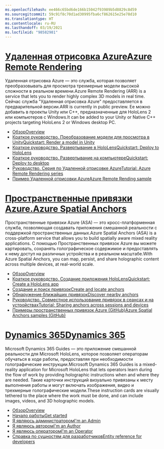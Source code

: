 ```yaml
---
ms.openlocfilehash: ee466c65bd6de166b15042f93989b5d8829c8d59
ms.sourcegitcommit: 59c91f8c70d1ad30995fba6cf862615e25e78d10
ms.translationtype: HT
ms.contentlocale: ru-RU
ms.lasthandoff: 03/19/2021
ms.locfileid: "98582981"
---
```

# <a name="azure-remote-rendering"></a>[<span data-ttu-id="e0086-101">Удаленная отрисовка Azure</span><span class="sxs-lookup"><span data-stu-id="e0086-101">Azure Remote Rendering</span></span>](#tab/arr)

<span data-ttu-id="e0086-102">Удаленная отрисовка Azure — это служба, которая позволяет преобразовывать для просмотра трехмерные модели высокой сложности в реальном времени.</span><span class="sxs-lookup"><span data-stu-id="e0086-102">Azure Remote Rendering (ARR) is a service that lets you to render highly complex 3D models in real time.</span></span> <span data-ttu-id="e0086-103">Сейчас служба "Удаленная отрисовка Azure" предоставляется в предварительной версии.</span><span class="sxs-lookup"><span data-stu-id="e0086-103">ARR is currently in public preview.</span></span> <span data-ttu-id="e0086-104">Ее можно добавить в проекты Unity или C++, предназначенные для HoloLens 2 или компьютеров с Windows.</span><span class="sxs-lookup"><span data-stu-id="e0086-104">It can be added to your Unity or Native C++ projects targeting HoloLens 2 or Windows desktop PC.</span></span>

* [<span data-ttu-id="e0086-105">Обзор</span><span class="sxs-lookup"><span data-stu-id="e0086-105">Overview</span></span>](/azure/remote-rendering/overview/about) 
* [<span data-ttu-id="e0086-106">Краткое руководство. Преобразование модели для просмотра в Unity</span><span class="sxs-lookup"><span data-stu-id="e0086-106">Quickstart: Render a model in Unity</span></span>](/azure/remote-rendering/quickstarts/render-model) 
* [<span data-ttu-id="e0086-107">Краткое руководство. Развертывание в HoloLens</span><span class="sxs-lookup"><span data-stu-id="e0086-107">Quickstart: Deploy to HoloLens</span></span>](/azure/remote-rendering/quickstarts/deploy-to-hololens) 
* [<span data-ttu-id="e0086-108">Краткое руководство. Развертывание на компьютере</span><span class="sxs-lookup"><span data-stu-id="e0086-108">Quickstart: Deploy to desktop</span></span>](/azure/remote-rendering/quickstarts/deploy-to-desktop) 
* [<span data-ttu-id="e0086-109">Руководство. Серия по Удаленной отрисовке Azure</span><span class="sxs-lookup"><span data-stu-id="e0086-109">Tutorial: Azure Remote Rendering series</span></span>](/azure/remote-rendering/tutorials/unity/tutorial-landing) 
* [<span data-ttu-id="e0086-110">Пример Удаленной отрисовки Azure</span><span class="sxs-lookup"><span data-stu-id="e0086-110">Azure Remote Rending sample</span></span>](/azure/remote-rendering/samples/showcase-app)

# <a name="azure-spatial-anchors"></a>[<span data-ttu-id="e0086-111">Пространственные привязки Azure.</span><span class="sxs-lookup"><span data-stu-id="e0086-111">Azure Spatial Anchors</span></span>](#tab/asa)

<span data-ttu-id="e0086-112">Пространственные привязки Azure (ASA) — это кросс-платформенная служба, позволяющая создавать приложения смешанной реальности с поддержкой пространственных данных.</span><span class="sxs-lookup"><span data-stu-id="e0086-112">Azure Spatial Anchors (ASA) is a cross-platform service that allows you to build spatially aware mixed reality applications.</span></span> <span data-ttu-id="e0086-113">С помощью Пространственных привязок Azure вы можете картировать, сохранять голографическое содержимое и предоставлять к нему доступ на различных устройства и в реальном масштабе.</span><span class="sxs-lookup"><span data-stu-id="e0086-113">With Azure Spatial Anchors, you can map, persist, and share holographic content across multiple devices, at real-world scale.</span></span>

* [<span data-ttu-id="e0086-114">Обзор</span><span class="sxs-lookup"><span data-stu-id="e0086-114">Overview</span></span>](/azure/spatial-anchors/overview) 
* [<span data-ttu-id="e0086-115">Краткое руководство. Создание приложения HoloLens</span><span class="sxs-lookup"><span data-stu-id="e0086-115">Quickstart: Create a HoloLens app</span></span>](/azure/spatial-anchors/quickstarts/get-started-unity-hololens) 
* [<span data-ttu-id="e0086-116">Создание и поиск привязок</span><span class="sxs-lookup"><span data-stu-id="e0086-116">Create and locate anchors</span></span>](/azure/spatial-anchors/how-tos/create-locate-anchors-unity) 
* [<span data-ttu-id="e0086-117">Обнаружение ближайших привязок</span><span class="sxs-lookup"><span data-stu-id="e0086-117">Discover nearby anchors</span></span>](/azure/spatial-anchors/how-tos/set-up-coarse-reloc-unity)
* [<span data-ttu-id="e0086-118">Руководство. Совместное использование привязок в сеансах и на устройствах</span><span class="sxs-lookup"><span data-stu-id="e0086-118">Tutorial: Sharing anchors across sessions and devices</span></span>](/azure/spatial-anchors/tutorials/tutorial-share-anchors-across-devices?tabs=VS%2cAndroid)  
* [<span data-ttu-id="e0086-119">Примеры пространственных привязок Azure (GitHub)</span><span class="sxs-lookup"><span data-stu-id="e0086-119">Azure Spatial Anchors samples (GitHub)</span></span>](https://github.com/Azure/azure-spatial-anchors-samples) 

# <a name="dynamics-365"></a>[<span data-ttu-id="e0086-120">Dynamics 365</span><span class="sxs-lookup"><span data-stu-id="e0086-120">Dynamics 365</span></span>](#tab/D365)

<span data-ttu-id="e0086-121">Microsoft Dynamics 365 Guides — это приложение смешанной реальности для Microsoft HoloLens, которое позволяет операторам обучаться в ходе работы, предоставляя при необходимости голографические инструкции.</span><span class="sxs-lookup"><span data-stu-id="e0086-121">Microsoft Dynamics 365 Guides is a mixed-reality application for Microsoft HoloLens that lets operators learn during the flow of work by providing holographic instructions when and where they are needed.</span></span> <span data-ttu-id="e0086-122">Такие карточки инструкций визуально привязаны к месту выполнения работы и могут включать изображения, видео и трехмерные голографические модели.</span><span class="sxs-lookup"><span data-stu-id="e0086-122">These instruction cards are visually tethered to the place where the work must be done, and can include images, videos, and 3D holographic models.</span></span>

* [<span data-ttu-id="e0086-123">Обзор</span><span class="sxs-lookup"><span data-stu-id="e0086-123">Overview</span></span>](/dynamics365/mixed-reality/guides/) 
* [<span data-ttu-id="e0086-124">Начало работы</span><span class="sxs-lookup"><span data-stu-id="e0086-124">Get started</span></span>](/dynamics365/mixed-reality/guides/get-started) 
* [<span data-ttu-id="e0086-125">Я являюсь администратором</span><span class="sxs-lookup"><span data-stu-id="e0086-125">I'm an Admin</span></span>](/dynamics365/mixed-reality/guides/setup)
* [<span data-ttu-id="e0086-126">Я являюсь автором</span><span class="sxs-lookup"><span data-stu-id="e0086-126">I'm an Author</span></span>](/dynamics365/mixed-reality/guides/authoring-overview) 
* [<span data-ttu-id="e0086-127">Я являюсь оператором</span><span class="sxs-lookup"><span data-stu-id="e0086-127">I'm an Operator</span></span>](/dynamics365/mixed-reality/guides/operator-overview) 
* [<span data-ttu-id="e0086-128">Справка по сущностям для разработчиков</span><span class="sxs-lookup"><span data-stu-id="e0086-128">Entity reference for developers</span></span>](/dynamics365/mixed-reality/guides/developer-entity-reference)
